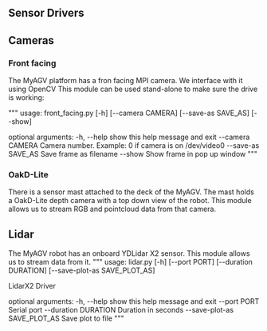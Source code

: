 ## Sensor Drivers

## Cameras

### Front facing
The MyAGV platform has a fron facing MPI camera. We interface with it using OpenCV
This module can be used stand-alone to make sure the drive is working:

"""
usage: front_facing.py [-h] [--camera CAMERA] [--save-as SAVE_AS] [--show]

optional arguments:
  -h, --help         show this help message and exit
  --camera CAMERA    Camera number. Example: 0 if camera is on /dev/video0
  --save-as SAVE_AS  Save frame as filename
  --show             Show frame in pop up window
"""

### OakD-Lite
There is a sensor mast attached to the deck of the MyAGV. The mast holds a OakD-Lite depth camera with a top down view of the robot.
This module allows us to stream RGB and pointcloud data from that camera.

## Lidar
The MyAGV robot has an onboard YDLidar X2 sensor. This module allows us to stream data from it.
"""
usage: lidar.py [-h] [--port PORT] [--duration DURATION] [--save-plot-as SAVE_PLOT_AS]

LidarX2 Driver

optional arguments:
  -h, --help            show this help message and exit
  --port PORT           Serial port
  --duration DURATION   Duration in seconds
  --save-plot-as SAVE_PLOT_AS
                        Save plot to file
"""
